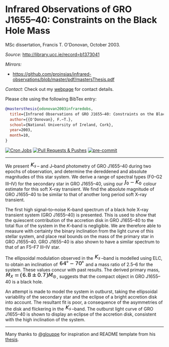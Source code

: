 # Infrared Observations of GRO J1655–40: Constraints on the Black Hole Mass

MSc dissertation, Francis T. O'Donovan, October 2003.

_Source:_ <http://library.ucc.ie/record=b1373041>

_Mirrors:_

-   <https://github.com/proinsias/infrared-observations/blob/master/pdf/mastersThesis.pdf>

_Contact:_ Check out my [webpage](https://proinsias.github.io/about/) for contact details.

Please cite using the following BibTex entry:

```bibtex
@mastersthesis{odonovan2003infraredobs,
  title={Infrared Observations of GRO J1655–40: Constraints on the Black Hole Mass},
  author={{O'Donovan}, F.~T.},
  school={National University of Ireland, Cork},
  year=2003,
  month=10,
}
```

[![Cron Jobs](https://github.com/proinsias/infrared-observations/workflows/Cron%20Jobs/badge.svg)](https://github.com/proinsias/infrared-observations/actions/workflows/cronjobs.yml)
[![Pull Requests & Pushes](https://github.com/proinsias/infrared-observations/workflows/Pull%20Requests%20%26%20Pushes/badge.svg)](https://github.com/proinsias/infrared-observations/actions/workflows/pull-requests-and-pushes.yml)
[![pre-commit](https://img.shields.io/badge/pre--commit-enabled-brightgreen?logo=pre-commit&logoColor=white)](https://github.com/pre-commit/pre-commit)

---

We present ![k_s](images/k_s.png)– and J–band photometry
of GRO J1655–40 during two epochs of observation, and determine the
dereddened and absolute magnitudes of this star system. We derive a
range of spectral types (F0–G2 III–IV) for the secondary star in GRO
J1655–40, using our ![j_0-k_0](images/j_0-k_0.png) colour estimate
for this soft X–ray transient. We find the absolute magnitude of GRO
J1655–40 to be similar to that of another long period soft X–ray
transient.

The first high signal–to–noise K–band spectrum of a black hole X–ray
transient system (GRO J1655–40) is presented. This is used to show
that the quiescent contribution of the accretion disk in GRO J1655–40
to the total flux of the system in the _K_–band is negligible. We are
therefore able to measure with certainty the binary inclination from
the light curve of this stellar system, and place real bounds on the
mass of the primary star in GRO J1655–40. GRO J1655–40 is also shown
to have a similar spectrum to that of an F5–F7 III–IV star.

The ellipsoidal modulation observed in the ![k_s](images/k_s.png)–band
is modelled using ELC, to obtain an inclination of
![64_deg-70_deg](images/64_deg-70_deg.png) and a mass ratio of 2.5–6
for the system. These values concur with past results. The derived
primary mass, ![m_x](images/m_x.png), suggests that the
compact object in GRO J1655–40 is a black hole.

An attempt is made to model the system in outburst, taking the
ellipsoidal variability of the secondary star and the eclipse of a
bright accretion disk into account. The resultant fit is poor, a
consequence of the asymmetries of the disk and flickering in the
![k_s](images/k_s.png)–band. The outburst light curve of GRO J1655–40
is shown to display an eclipse of the accretion disk,
consistent with the high inclination of the system.

---

Many thanks to [@glouppe](https://twitter.com/glouppe/) for
inspiration and README template from his
[thesis](https://github.com/glouppe/phd-thesis).
